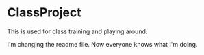# ClassProject
This is used for class training and playing around.

I'm changing the readme file. Now everyone knows what I'm doing.
